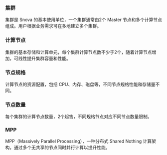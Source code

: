 ### 集群
集群是 Snova 的基本使用单位，一个集群通常由2个 Master 节点和多个计算节点组成。用户根据业务需求可在多地建立多个集群。

### 计算节点
集群的基本存储和计算单元，每个集群计算节点数不少于2个，随着计算节点增加，可线性提升集群容量和性能。

### 节点规格
计算节点的资源配置，包括 CPU、内存、磁盘等，不同节点规格性能和存储量不同。

### 节点数量
每个集群的计算节点数量，2个起售，不同规格节点对应不同节点数量限制。

### MPP
MPP（Massively Parallel Processing），一种分布式 Shared Nothing 计算架构，通过多个无共享的节点同时并行计算以提升性能。

